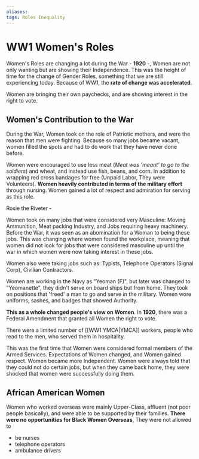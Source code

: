 ```yaml
---
aliases: 
tags: Roles Inequality 
---
```

# WW1 Women's Roles
Women's Roles are changing a lot during the War - **1920** -, Women are not only wanting but are showing their Independence. This was the height of time for the change of Gender Roles, something that we are still experiencing today. Because of WW1, the **rate of change was accelerated**.

Women are bringing their own paychecks, and are showing interest in the right to vote.

## Women's Contribution to the War
During the War, Women took on the role of Patriotic mothers, and were the reason that men were fighting. Because so many jobs became vacant, women filled the spots and had to do work that they have never done before.

Women were encouraged to use less meat (*Meat was 'meant' to go to the soldiers*) and wheat, and instead use fish, beans, and corn. In addition to wrapping red cross bandages for free (Unpaid Labor, They were Volunteers). **Women heavily contributed in terms of the military effort** through nursing. Women gained a lot of respect and admiration for serving as this role.

Rosie the Riveter -

Women took on many jobs that were considered very Masculine: Moving Ammunition, Meat packing Industry, and Jobs requiring heavy machinery. Before the War, it was seen as an abomination for a Woman to being these jobs. This was changing where women found the workplace, meaning that women did not look for jobs that were considered masculine up until the war in which women were now taking interest in these jobs.

Women also were taking jobs such as: Typists, Telephone Operators (Signal Corp), Civilian Contractors.

Women are working in the Navy as "Yeoman (F)", but later was changed to "Yeomanette", they didn't serve on board ships but from home. They took on positions that 'freed' a man to go and serve in the military. Women wore uniforms, sashes, and badges that showed Authority.

**This as a whole changed people's view on Women**. In **1920**, there was a Federal Amendment that granted all Women the right to vote. 

There were a limited number of [[WW1 YMCA|YMCA]] workers, people who read to the men, who served them in hospitality.

This was the first time that Women were considered formal members of the Armed Services. Expectations of Women changed, and Women gained respect. Women became more Independent. Women were always told that they could not do certain jobs, but when they came back home, they were shocked that women were successfully doing them.

## African American Women

Women who worked overseas were mainly Upper-Class, affluent (not poor people basically), and were able to be supported by their families. **There were no opportunities for Black Women Overseas**, They were not allowed to
- be nurses
- telephone operators
- ambulance drivers


